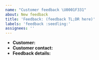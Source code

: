 ```yaml
---
name: "Customer feedback \U0001F331"
about: New feedback
title: 'Feedback: (feedback TL;DR here)'
labels: 'feedback :seedling:'
assignees: ''
---
```


- **Customer:** 
- **Customer contact:** 
- **Feedback details:** 
